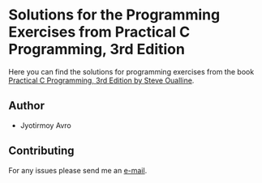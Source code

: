 # Solutions for the Programming Exercises from Practical C Programming, 3rd Edition

Here you can find the solutions for programming exercises from the book [Practical C Programming, 3rd Edition by Steve Oualline](https://www.oreilly.com/library/view/practical-c-programming/1565923065/).

## Author
* Jyotirmoy Avro

## Contributing
For any issues please send me an [e-mail](mailto:jyotirmoy.avro@gmail.com).
